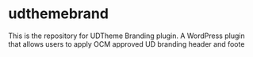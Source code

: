 # udthemebrand
This is the repository for UDTheme Branding plugin. A WordPress plugin that allows users to apply OCM approved UD branding header and foote
